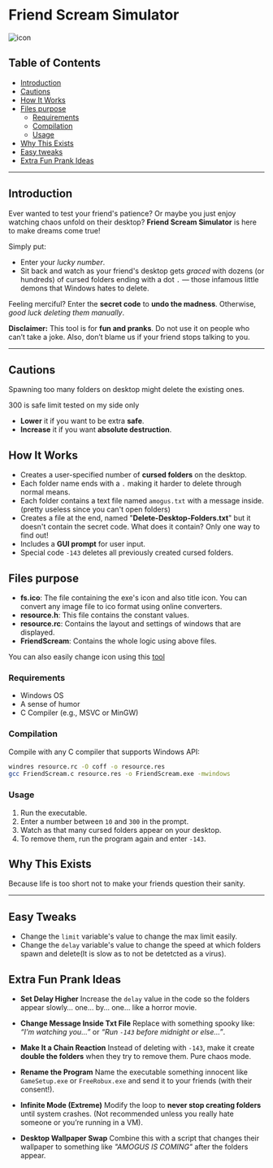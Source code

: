 # **Friend Scream Simulator**  

![icon](https://github.com/404errorg6/Friend-scream/blob/main/fs.ico)
## Table of Contents

- [Introduction](#introduction)
- [Cautions](#cautions)
- [How It Works](#how-it-works)
- [Files purpose](#files-purpose)
  - [Requirements](#requirements)
  - [Compilation](#compilation)
  - [Usage](#usage)
- [Why This Exists](#why-this-exists)
- [Easy tweaks](#easy-tweaks)
- [Extra Fun Prank Ideas](#extra-fun-prank-ideas)
---
## **Introduction**

Ever wanted to test your friend's patience? Or maybe you just enjoy watching chaos unfold on their desktop? **Friend Scream Simulator** is here to make dreams come true!

Simply put:

* Enter your *lucky number*.
* Sit back and watch as your friend's desktop gets *graced* with dozens (or hundreds) of cursed folders ending with a dot `.` — those infamous little demons that Windows hates to delete.

Feeling merciful? Enter the **secret code** to **undo the madness**.
Otherwise, *good luck deleting them manually*.

**Disclaimer:** This tool is for **fun and pranks**. Do not use it on people who can’t take a joke. Also, don’t blame us if your friend stops talking to you.

---

## **Cautions**
Spawning too many folders on desktop might delete the existing ones.  


300 is safe limit tested on my side only  
- **Lower** it if you want to be extra **safe**.
- **Increase** it if you want **absolute destruction**.


  
## **How It Works**

* Creates a user-specified number of **cursed folders** on the desktop.
* Each folder name ends with a `.` making it harder to delete through normal means.
* Each folder contains a text file named `amogus.txt` with a message inside.(pretty useless since you can't open folders)
* Creates a file at the end, named "**Delete-Desktop-Folders.txt**" but it doesn't contain the secret code. What does it contain? Only one way to find out! 
* Includes a **GUI prompt** for user input.
* Special code `-143` deletes all previously created cursed folders.

## **Files purpose**

* **fs.ico**: The file containing the exe's icon and also title icon. You can convert any image file to ico format using online converters.
* **resource.h**: This file contains the constant values.
* **resource.rc**: Contains the layout and settings of windows that are displayed.
* **FriendScream**: Contains the whole logic using above files.

You can also easily change icon using this [tool]()


### **Requirements**

* Windows OS
* A sense of humor
* C Compiler (e.g., MSVC or MinGW)

### **Compilation**

Compile with any C compiler that supports Windows API:

```bash
windres resource.rc -O coff -o resource.res
gcc FriendScream.c resource.res -o FriendScream.exe -mwindows
```

### **Usage**

1. Run the executable.
2. Enter a number between `10` and `300` in the prompt.
3. Watch as that many cursed folders appear on your desktop.
4. To remove them, run the program again and enter `-143`.

## **Why This Exists**

Because life is too short not to make your friends question their sanity.

---

## **Easy Tweaks**
- Change the `limit` variable's value to change the max limit easily.
- Change the `delay` variable's value to change the speed at which folders spawn and delete(It is slow as to not be detetcted as a virus).

## **Extra Fun Prank Ideas**

* **Set Delay Higher**
  Increase the `delay` value in the code so the folders appear slowly… one… by… one… like a horror movie.

* **Change Message Inside Txt File**
  Replace with something spooky like:
  *“I’m watching you…”* or
  *“Run `-143` before midnight or else…”*.

* **Make It a Chain Reaction**
  Instead of deleting with `-143`, make it create **double the folders** when they try to remove them. Pure chaos mode.

* **Rename the Program**
  Name the executable something innocent like `GameSetup.exe` or `FreeRobux.exe` and send it to your friends (with their consent!).

* **Infinite Mode (Extreme)**
  Modify the loop to **never stop creating folders** until system crashes. (Not recommended unless you really hate someone or you’re running in a VM).

* **Desktop Wallpaper Swap**
  Combine this with a script that changes their wallpaper to something like *"AMOGUS IS COMING"* after the folders appear.











